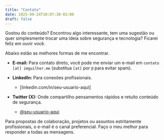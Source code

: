 ```yaml
---
title: "Contato"
date: 2025-09-24T10:07:38-03:00
draft: false
---
```


Gostou do conteúdo? Encontrou algo interessante, tem uma sugestão ou quer simplesmente trocar uma ideia sobre segurança e tecnologia? Ficarei feliz em ouvir você.

Abaixo estão as melhores formas de me encontrar.

* **E-mail:** Para contato direto, você pode me enviar um e-mail em `contato [at] imguilher.me` (substitua `[at]` por `@` para evitar spam).

* **LinkedIn:** Para conexões profissionais.
    * [linkedin.com/in/seu-usuario-aqui]

* **Twitter (X):** Onde compartilho pensamentos rápidos e retuíto conteúdo de segurança.
    * [@seu-usuario-aqui](https://x.com/)

Para propostas de colaboração, projetos ou assuntos estritamente profissionais, o e-mail é o canal preferencial. Faço o meu melhor para responder a todas as mensagens.
